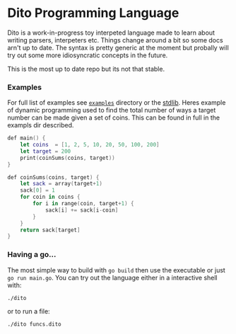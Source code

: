 # Dito Programming Language

Dito is a work-in-progress toy interpeted language made to learn about writing parsers, interpeters etc. Things change around a bit so some docs arn't up to date. The syntax is pretty generic at the moment but probally will try out some more idiosyncratic concepts in the future.

This is the most up to date repo but its not that stable.

### Examples

For full list of examples see [`examples`](examples/) directory or the [stdlib](lib/std.dito).
Heres example of dynamic programming used to find the total number of ways a target number can
be made given a set of coins. This can be found in full in the exampls dir described.

```swift
def main() {
    let coins  = [1, 2, 5, 10, 20, 50, 100, 200]
    let target = 200
    print(coinSums(coins, target))
}

def coinSums(coins, target) {
    let sack = array(target+1)
    sack[0] = 1
    for coin in coins {
        for i in range(coin, target+1) {
            sack[i] += sack[i-coin]
        }
    }
    return sack[target]
}
```

### Having a go...

The most simple way to build with `go build` then use the executable or just `go run main.go`. You can try out the language either in a interactive shell with:

    ./dito

or to run a file:

    ./dito funcs.dito

